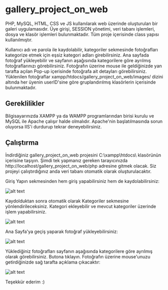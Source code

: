 # gallery_project_on_web
PHP, MySQL, HTML, CSS ve JS kullanılarak web üzerinde oluşturulan bir galeri uygulamasıdır. Üye girişi, SESSION yönetimi, veri tabanı işlemleri, dosya ve klasör işlemleri bulunmaktadır. Tüm proje içerisinde class yapısı kullanılmıştır. 

Kullanıcı adı ve parola ile kaydolabilir, kategoriler sekmesinde fotoğrafları kategorize etmek için eşsiz kategori adları girebilirsiniz. Ana sayfada fotoğraf yükleyebilir ve sayfanın aşağısında kategorilere göre ayrılmış fotoğraflarınızı görebilirsiniz. Fotoğrafın üzerine mouse ile geldiğinizde yan tarafta açılan Pop-up içerisinde fotoğrafa ait detayları görebilirsiniz.
Yüklenilen fotoğraflar xampp/htdocs/gallery_project_on_web/images/ dizini altında her üyenin userID'sine göre gruplandırılmış klasörlerin içerisinde bulunmaktadır.

## Gereklilikler
Bilgisayarınızda XAMPP ya da WAMPP programlarından birisi kurulu ve MySQL ile Apache çalışır halde olmalıdır. Apache'nin başlatılmasında sorun oluyorsa IIS'i durdurup tekrar deneyebilirsiniz.  

## Çalıştırma
İndirdiğiniz gallery_project_on_web projesini C:\xampp\htdocs\ klasörünün içerisine taşıyın. Şimdi tek yapmanız gereken tarayıcınızda http://localhost/gallery_project_on_web/php adresine gitmek olacak. Siz projeyi çalıştırdığınız anda veri tabanı otomatik olarak oluşturulacaktır.

Giriş Yapın sekmesinden hem giriş yapabilirsiniz hem de kaydolabilirsiniz:

![alt text](https://github.com/acbr5/gallery_project_on_web/blob/master/images/log_in.JPG)

Kaydolduktan sonra otomatik olarak Kategoriler sekmesine yönlendirileceksiniz. Kategori ekleyebilir ve mevcut kategoriler üzerinde işlem yapabilirsiniz.

![alt text](https://github.com/acbr5/gallery_project_on_web/blob/master/images/categories.JPG)

Ana Sayfa'ya geçiş yaparak fotoğraf yükleyebilirsiniz:

![alt text](https://github.com/acbr5/gallery_project_on_web/blob/master/images/indexx.JPG)

Yüklediğiniz fotoğrafları sayfanın aşağısında kategorilere göre ayrılmış olarak görebilirsiniz. Butona tıklayın. Fotoğrafın üzerine mouse'unuzu getirdiğinizde sağ tarafta açıklama çıkacaktır:

![alt text](https://github.com/acbr5/gallery_project_on_web/blob/master/images/mouse_over.JPG)


Teşekkür ederim :)
